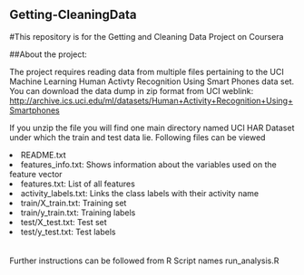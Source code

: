 ## Getting-CleaningData
#This repository is for the Getting and Cleaning Data Project on Coursera

##About the project:

The project requires reading data from multiple files pertaining to the UCI Machine Learning Human Activty Recognition Using Smart Phones data set.
You can download the data dump in zip format from UCI weblink: http://archive.ics.uci.edu/ml/datasets/Human+Activity+Recognition+Using+Smartphones

If you unzip the file you will find one main directory named UCI HAR Dataset under which the train and test data lie. Following files can be viewed

<li>README.txt</li>
<li>features_info.txt: Shows information about the variables used on the feature vector </li>
<li>features.txt: List of all features</li>
<li>activity_labels.txt: Links the class labels with their activity name </li>
<li>train/X_train.txt: Training set</li>
<li>train/y_train.txt: Training labels</li>
<li>test/X_test.txt: Test set</li>
<li>test/y_test.txt: Test labels</li>

<br>
</br>
Further instructions can be followed from R Script names run_analysis.R
